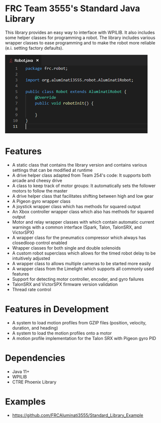 # FRC Team 3555's Standard Java Library

This library provides an easy way to interface with WPILIB.  It also includes some helper classes for programming a robot.  The library includes various wrapper classes to ease programming and to make the robot more reliable (e.i. setting factory defaults).

![Robot.java](https://github.com/FRCAluminati3555/Standard_Library/raw/master/wiki/robot_class.png)

# Features
  - A static class that contains the library version and contains various settings that can be modified at runtime
  - A drive helper class adapted from Team 254's code: It supports both arcade and cheesy drive
  - A class to keep track of motor groups: It automatically sets the follower motors to follow the master
  - A drive helper class that facilitates shifting between high and low gear
  - A Pigeon gyro wrapper class
  - A joystick wrapper class which has methods for squared output
  - An Xbox controller wrapper class which also has methods for squared output
  - Motor and relay wrapper classes with which contain automatic current warnings with a common interface (Spark, Talon, TalonSRX, and VictorSPX)
  - A wrapper class for the pneumatics compressor which always has closedloop control enabled
  - Wrapper classes for both single and double solenoids
  - A custom robot superclass which allows for the timed robot delay to be intuitively adjusted
  - A wrapper class to allows multiple cameras to be started more easily
  - A wrapper class from the Limelight which supports all commonly used features
  - Support for detecting motor controller, encoder, and gyro failures
  - TalonSRX and VictorSPX firmware version validation
  - Thread rate control
# Features in Development
  - A system to load motion profiles from GZIP files (position, velocity, duration, and heading)
  - A system to load the motion profiles onto a motor
  - A motion profile implementation for the Talon SRX with Pigeon gyro PID
# Dependencies
  - Java 11+
  - WPILIB
  - CTRE Phoenix Library
# Examples
  - https://github.com/FRCAluminati3555/Standard_Library_Example
